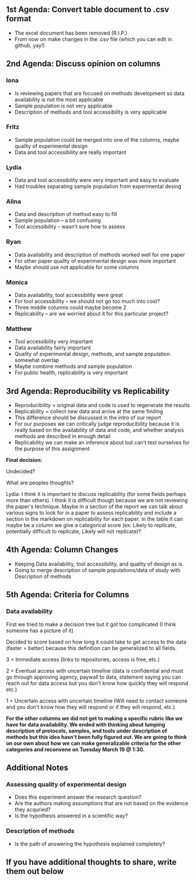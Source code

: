 ## 1st Agenda: Convert table document to .csv format
- The excel document has been removed (R.I.P.)
- From now on make changes in the .csv file (which you can edit in github, yay!)

## 2nd Agenda: Discuss opinion on columns
### Iona
- Is reviewing papers that are focused on methods development so data availability is not the most applicable
- Sample population is not very applicable
- Description of methods and tool accessibility is very applicable

### Fritz
-	Sample population could be merged into one of the columns, maybe quality of experimental design
-	Data and tool accessibility are really important

### Lydia
- Data and tool accessibility were very important and easy to evaluate
- Had troubles separating sample population from experimental desing

### Alina
-	Data and description of method easy to fill
-	Sample population – a bit confusing
-	Tool accessibility – wasn’t sure how to assess 

### Ryan
-	Data availability and description of methods worked well for one paper
-	For other paper quality of experimental design was more important
-	Maybe should use not applicable for some columns

### Monica
-	Data availability, tool accessibility were great
-	For tool accessibility – we should not go too much into cost?
-	Three middle columns could maybe become 2
-	Replicability – are we worried about it for this particular project?

### Matthew
-	Tool accessibility very important
-	Data availability fairly important
-	Quality of experimental design, methods, and sample population somewhat overlap
-	Maybe combine methods and sample population
-	For public health, replicability is very important

## 3rd Agenda: Reproducibility vs Replicability
-	Reproducibility = original data and code is used to regenerate the results
-	Replicability = collect new data and arrive at the same finding 
-	This difference should be discussed in the intro of our report
-	For our purposes we can critically judge reproducibility because it is really based on the availability of data and code, and whether analysis methods are described in enough detail
-	Replicability we can make an inference about but can’t test ourselves for the purpose of this assignment

**Final decision:**

Undecided?

What are peoples thoughts?

Lydia: I think it is important to discuss replicability (for some fields perhaps more than others). I think it is difficult though because we are not reviewing the paper's technique. Maybe in a section of the report we can talk about various signs to look for in a paper to assess replicability and include a section in the markdown on replicability for each paper. In the table it can maybe be a column we give a categorical score (ex: Likely to replicate, potentially difficult to replicate, Likely will not replicate)?

## 4th Agenda: Column Changes 
- Keeping Data availability, tool accessibility, and quality of design as is.
- Going to merge description of sample populations/data of study with Description of methods

## 5th Agenda: Criteria for Columns
### Data availability
First we tried to make a decision tree but it got too complicated (I think someone has a picture of it)

Decided to score based on how long it could take to get access to the data (faster = better) because this definition can be generalized to all fields.

3 = Immediate access (links to repositories, access is free, etc.)

2 = Eventual access with uncertain timeline (data is confidential and must go through approving agency, paywall to data, statement saying you can reach out for data access but you don't know how quickly they will respond etc.)

1 = Uncertain access with uncertain timeline (Will need to contact someone and you don't know how they will respond or if they will respond, etc.)

**For the other columns we did not get to making a specific rubric like we have for data availability. We ended with thinking about lumping description of protocols, samples, and tools under description of methods but this idea hasn't been fully figured out. We are going to think on our own about how we can make generalizable criteria for the other categories and reconvene on Tuesday March 19 @ 1:30.**

## Additional Notes
### Assessing quality of experimental design
 - Does this experiment answer the research question?
 - Are the authors making assumptions that are not based on the evidence they acquried?
 - Is the hypothesis answered in a scientific way?

### Description of methods
- Is the path of answering the hypothesis explained completely?

## If you have additional thoughts to share, write them out below


